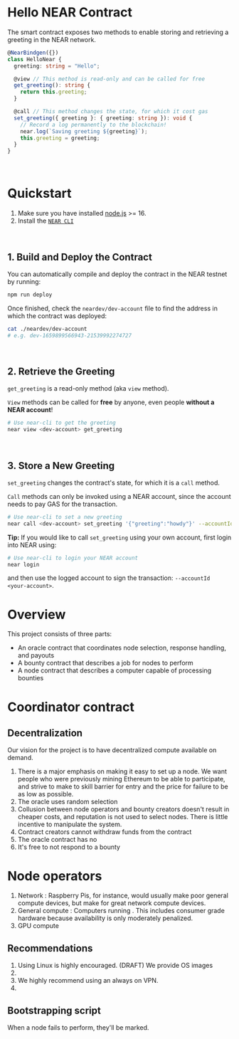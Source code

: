 # Hello NEAR Contract

The smart contract exposes two methods to enable storing and retrieving a greeting in the NEAR network.

```ts
@NearBindgen({})
class HelloNear {
  greeting: string = "Hello";

  @view // This method is read-only and can be called for free
  get_greeting(): string {
    return this.greeting;
  }

  @call // This method changes the state, for which it cost gas
  set_greeting({ greeting }: { greeting: string }): void {
    // Record a log permanently to the blockchain!
    near.log(`Saving greeting ${greeting}`);
    this.greeting = greeting;
  }
}
```

<br />

# Quickstart

1. Make sure you have installed [node.js](https://nodejs.org/en/download/package-manager/) >= 16.
2. Install the [`NEAR CLI`](https://github.com/near/near-cli#setup)

<br />

## 1. Build and Deploy the Contract
You can automatically compile and deploy the contract in the NEAR testnet by running:

```bash
npm run deploy
```

Once finished, check the `neardev/dev-account` file to find the address in which the contract was deployed:

```bash
cat ./neardev/dev-account
# e.g. dev-1659899566943-21539992274727
```

<br />

## 2. Retrieve the Greeting

`get_greeting` is a read-only method (aka `view` method).

`View` methods can be called for **free** by anyone, even people **without a NEAR account**!

```bash
# Use near-cli to get the greeting
near view <dev-account> get_greeting
```

<br />

## 3. Store a New Greeting
`set_greeting` changes the contract's state, for which it is a `call` method.

`Call` methods can only be invoked using a NEAR account, since the account needs to pay GAS for the transaction.

```bash
# Use near-cli to set a new greeting
near call <dev-account> set_greeting '{"greeting":"howdy"}' --accountId <dev-account>
```

**Tip:** If you would like to call `set_greeting` using your own account, first login into NEAR using:

```bash
# Use near-cli to login your NEAR account
near login
```

and then use the logged account to sign the transaction: `--accountId <your-account>`.


# Overview

This project consists of three parts:
* An oracle contract that coordinates node selection, response handling, and payouts
* A bounty contract that describes a job for nodes to perform
* A node contract that describes a computer capable of processing bounties

# Coordinator contract


## Decentralization

Our vision for the project is to have decentralized compute available on demand.
1. There is a major emphasis on making it easy to set up a node. We want people who were previously mining Ethereum to be able to participate, and strive to make to skill barrier for entry and the price for failure to be as low as possible.
2. The oracle uses random selection 
3. Collusion between node operators and bounty creators doesn't result in cheaper costs, and reputation is not used to select nodes. There is little incentive to manipulate the system.
4. Contract creators cannot withdraw funds from the contract
4. The oracle contract has no 
3. It's free to not respond to a bounty

# Node operators

1. Network : Raspberry Pis, for instance, would usually make poor general compute devices, but make for great network compute devices.
2. General compute : Computers running . This includes consumer grade hardware because availability is only moderately penalized.
3. GPU compute

## Recommendations
1. Using Linux is highly encouraged. (DRAFT) We provide OS images
2. 
3. We highly recommend using an always on VPN.
4. 

## Bootstrapping script

When a node fails to perform, they'll be marked.
